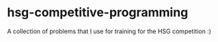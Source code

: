 # hsg-competitive-programming
A collection of problems that I use for training for the HSG competition :)
